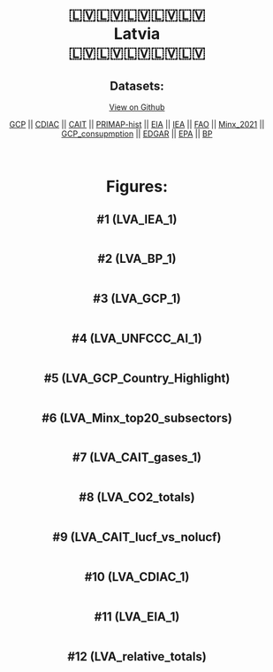 
<center>
<h1 align="center">
🇱🇻🇱🇻🇱🇻🇱🇻🇱🇻
<br>
Latvia
<br>
🇱🇻🇱🇻🇱🇻🇱🇻🇱🇻
</h1>
<h2>Datasets:</h2>
<p><a href="https://github.com/dquintani/GreenhouseData/tree/master/country_data/LVA_Latvia/data">View on Github</a>
<br></p><p><a href="data/LVA_GCP.csv">GCP</a> || <a href="data/LVA_CDIAC.csv">CDIAC</a> || <a href="data/LVA_CAIT.csv">CAIT</a> || <a href="data/LVA_PRIMAP-hist.csv">PRIMAP-hist</a> || <a href="data/LVA_EIA.csv">EIA</a> || <a href="data/LVA_IEA.csv">IEA</a> || <a href="data/LVA_FAO.csv">FAO</a> || <a href="data/LVA_Minx_2021.csv">Minx_2021</a> || <a href="data/LVA_GCP_consupmption.csv">GCP_consupmption</a> || <a href="data/LVA_EDGAR.csv">EDGAR</a> || <a href="data/LVA_EPA.csv">EPA</a> || <a href="data/LVA_BP.csv">BP</a></p><p><br></p>
<h1>Figures:</h1><h2>#1 (LVA_IEA_1)</h2>
<p><img alt="" src="figures/LVA_IEA_1.png" /></p><h2>#2 (LVA_BP_1)</h2>
<p><img alt="" src="figures/LVA_BP_1.png" /></p><h2>#3 (LVA_GCP_1)</h2>
<p><img alt="" src="figures/LVA_GCP_1.png" /></p><h2>#4 (LVA_UNFCCC_AI_1)</h2>
<p><img alt="" src="figures/LVA_UNFCCC_AI_1.png" /></p><h2>#5 (LVA_GCP_Country_Highlight)</h2>
<p><img alt="" src="figures/LVA_GCP_Country_Highlight.png" /></p><h2>#6 (LVA_Minx_top20_subsectors)</h2>
<p><img alt="" src="figures/LVA_Minx_top20_subsectors.png" /></p><h2>#7 (LVA_CAIT_gases_1)</h2>
<p><img alt="" src="figures/LVA_CAIT_gases_1.png" /></p><h2>#8 (LVA_CO2_totals)</h2>
<p><img alt="" src="figures/LVA_CO2_totals.png" /></p><h2>#9 (LVA_CAIT_lucf_vs_nolucf)</h2>
<p><img alt="" src="figures/LVA_CAIT_lucf_vs_nolucf.png" /></p><h2>#10 (LVA_CDIAC_1)</h2>
<p><img alt="" src="figures/LVA_CDIAC_1.png" /></p><h2>#11 (LVA_EIA_1)</h2>
<p><img alt="" src="figures/LVA_EIA_1.png" /></p><h2>#12 (LVA_relative_totals)</h2>
<p><img alt="" src="figures/LVA_relative_totals.png" /></p>